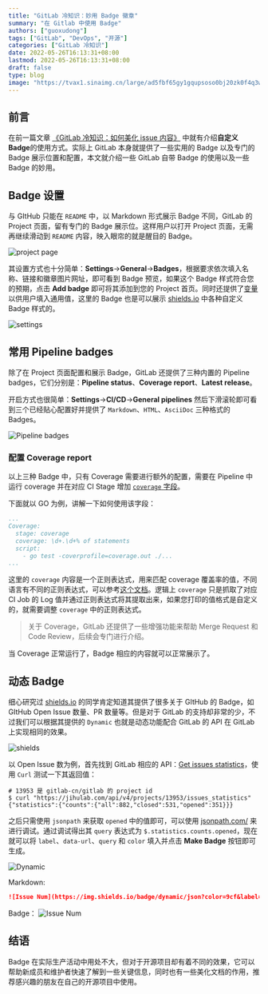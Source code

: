 ```yaml
---
title: "GitLab 冷知识：妙用 Badge 徽章"
summary: "在 Gitlab 中使用 Badge"
authors: ["guoxudong"]
tags: ["GitLab", "DevOps", "开源"]
categories: ["GitLab 冷知识"]
date: 2022-05-26T16:13:31+08:00
lastmod: 2022-05-26T16:13:31+08:00
draft: false
type: blog
image: "https://tvax1.sinaimg.cn/large/ad5fbf65gy1gqupsoso0bj20zk0f4q3w.jpg"
---
```

## 前言

在前一篇文章 [《GitLab 冷知识：如何美化 issue 内容》](../gitlab-beautify-issue/#自定义-badge) 中就有介绍**自定义 Badge**的使用方式。实际上 GitLab 本身就提供了一些实用的 Badge 以及专门的 Badge 展示位置和配置，本文就介绍一些 GitLab 自带 Badge 的使用以及一些 Badge 的妙用。

## Badge 设置

与 GItHub 只能在 `README` 中，以 Markdown 形式展示 Badge 不同，GitLab 的 Project 页面，留有专门的 Badge 展示位。这样用户以打开 Project 页面，无需再继续滑动到 `README` 内容，映入眼帘的就是醒目的 Badge。

![project page](https://tvax3.sinaimg.cn/large/ad5fbf65gy1h2lwgsf9tgj20ye0hcgow.jpg)

其设置方式也十分简单：**Settings**->**General**->**Badges**，根据要求依次填入名称、链接和徽章图片网址，即可看到 Badge 预览，如果这个 Badge 样式符合您的预期，点击 **Add badge** 即可将其添加到您的 Project 首页。同时还提供了[变量](https://jihulab.com/help/user/project/badges)以供用户填入通用值，这里的 Badge 也是可以展示 [shields.io](https://shields.io/) 中各种自定义 Badge 样式的。

![settings](https://tva1.sinaimg.cn/large/ad5fbf65gy1h2lwlcpxq2j21ie0tkjy0.jpg)

## 常用 Pipeline badges

除了在 Project 页面配置和展示 Badge，GitLab 还提供了三种内置的 Pipeline badges，它们分别是：**Pipeline status**、**Coverage report**、**Latest release**。

开启方式也很简单：**Settings**->**CI/CD**->**General pipelines** 然后下滑滚轮即可看到三个已经贴心配置好并提供了 `Markdown`、`HTML`、`AsciiDoc` 三种格式的 Badges。

![Pipeline badges](https://tva3.sinaimg.cn/large/ad5fbf65gy1h2lwv97udwj226u18wkit.jpg)

### 配置 Coverage report

以上三种 Badge 中，只有 Coverage 需要进行额外的配置，需要在 Pipeline 中运行 coverage 并在对应 CI Stage 增加 [`coverage` 字段](https://docs.gitlab.cn/ee/ci/yaml/index.html#coverage)。

下面就以 GO 为例，讲解一下如何使用该字段：

```yaml
...
Coverage:
  stage: coverage
  coverage: \d+.\d+% of statements
  script:
    - go test -coverprofile=coverage.out ./...
...
```

这里的 `coverage` 内容是一个正则表达式，用来匹配 coverage 覆盖率的值，不同语言有不同的正则表达式，可以参考[这个文档](https://docs.gitlab.cn/jh/ci/pipelines/settings.html#%E6%B5%8B%E8%AF%95%E8%A6%86%E7%9B%96%E7%8E%87%E7%A4%BA%E4%BE%8B)。逻辑上 `coverage` 只是抓取了对应 CI Job 的 Log 值并通过正则表达式将其提取出来，如果您打印的值格式是自定义的，就需要调整 `coverage` 中的正则表达式。

> 关于 Coverage，GitLab 还提供了一些增强功能来帮助 Merge Request 和 Code Review，后续会专门进行介绍。

当 Coverage 正常运行了，Badge 相应的内容就可以正常展示了。

## 动态 Badge

细心研究过 [shields.io](https://shields.io/) 的同学肯定知道其提供了很多关于 GItHub 的 Badge，如 GItHub Open Issue 数量、PR 数量等。但是对于 GitLab 的支持却非常的少，不过我们可以根据其提供的 `Dynamic` 也就是动态功能配合 GitLab 的 API 在 GitLab 上实现相同的效果。

![shields](https://tva4.sinaimg.cn/large/ad5fbf65gy1h2lxqsbyg0j21rk0aidp0.jpg)

以 Open Issue 数为例，首先找到 GitLab 相应的 API：[Get issues statistics](https://docs.gitlab.com/ee/api/issues_statistics.html)，使用 `Curl` 测试一下其返回值：

```shell
# 13953 是 gitlab-cn/gitlab 的 project id
$ curl "https://jihulab.com/api/v4/projects/13953/issues_statistics"
{"statistics":{"counts":{"all":882,"closed":531,"opened":351}}}
```

之后只需使用 `jsonpath` 来获取 `opened` 中的值即可，可以使用 [jsonpath.com/](https://jsonpath.com/) 来进行调试。通过调试得出其 `query` 表达式为 `$.statistics.counts.opened`，现在就可以将  `label`、`data-url`、`query` 和 `color` 填入并点击 **Make Badge** 按钮即可生成。

![Dynamic](https://tva2.sinaimg.cn/large/ad5fbf65gy1h2lxmyt6m0j21r40b6481.jpg)

Markdown:
```markdown
![Issue Num](https://img.shields.io/badge/dynamic/json?color=9cf&label=issues&query=%24.statistics.counts.opened&suffix=%20opened&url=https%3A%2F%2Fjihulab.com%2Fapi%2Fv4%2Fprojects%2F13953%2Fissues_statistics)
```
Badge：
![Issue Num](https://img.shields.io/badge/dynamic/json?color=9cf&label=issues&query=%24.statistics.counts.opened&suffix=%20opened&url=https%3A%2F%2Fjihulab.com%2Fapi%2Fv4%2Fprojects%2F13953%2Fissues_statistics)

## 结语

Badge 在实际生产活动中用处不大，但对于开源项目却有着不同的效果，它可以帮助新成员和维护者快速了解到一些关键信息，同时也有一些美化文档的作用，推荐感兴趣的朋友在自己的开源项目中使用。
